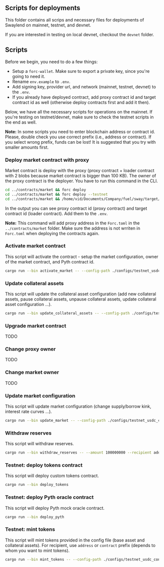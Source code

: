 ## Scripts for deployments

This folder contains all scrips and necessary files for deployments of Swaylend on mainnet, testnet, and devnet.

If you are interested in testing on local devnet, checkout the `devnet` folder.

## Scripts

Before we begin, you need to do a few things:

- Setup a `forc-wallet`. Make sure to export a private key, since you're going to need it.
- Rename `env.example` to `.env`.
- Add signing key, provider url, and network (mainnet, testnet, devnet) to the `.env`.
- If you already have deployed contract, add proxy contract id and target contract id as well (otherwise deploy contracts first and add it then).

Below, we have all the necessary scripts for operations on the mainnet. If you're testing on testnet/devnet, make sure to check the testnet scripts in the end as well.

**Note:** In some scripts you need to enter blockchain address or contract id. Please, double check you use correct prefix (i.e., address or contract). If you select wrong prefix, funds can be lost! It is suggested that you try with smaller amounts first.

### Deploy market contract with proxy

Market contract is deploy with the proxy (proxy contract + loader contract with 2 blobs because market contract is bigger than 100 KB). The owner of the proxy contract is the deployer. You have to run this command in the CLI.

```bash
cd ../contracts/market && forc deploy                                  && cd ../../scripts # mainnet
cd ../contracts/market && forc deploy --testnet                        && cd ../../scripts # testnet
cd ../contracts/market && /home/vid/Documents/Company/fuel/sway/target/debug/forc-deploy --node-url http://127.0.0.1:4000 && cd ../../scripts # devnet
```

In the output you can see proxy contract id (proxy contract) and target contract id (loader contract). Add them to the `.env`.

**Note:** This command will add proxy address in the `Forc.toml` in the `../contracts/market` folder. Make sure the address is not wrriten in ``Forc.toml`` when deploying the contracts again.

### Activate market contract

This script will activate the contract - setup the market configuration, owner of the market contract, and Pyth contract id.

```bash
cargo run --bin activate_market -- --config-path ./configs/testnet_usdc_config.json
```

### Update collateral assets

This script will update the collateral asset configuration (add new collateral assets, pause collateral assets, unpause collateral assets, update collateral asset configuration ...).

```bash
cargo run --bin update_collateral_assets -- --config-path ./configs/testnet_usdc_config.json
```

### Upgrade market contract

TODO

### Change proxy owner

TODO

### Change market owner

TODO

### Update market configuration

This script will update market configuration (change supply/borrow kink, interest rate curves ...).

```bash
cargo run --bin update_market -- --config-path ./configs/testnet_usdc_config.json
```

### Withdraw reserves

This script will withdraw reserves.

```bash
cargo run --bin withdraw_reserves -- --amount 100000000 --recipient address:0x2968d3dd71d8b517fdb57e837c419c58f7404744fb51c16e0e0a2dc18892b1f8
```

### Testnet: deploy tokens contract

This script will deploy custom tokens contract.

```bash
cargo run --bin deploy_tokens
```

### Testnet: deploy Pyth oracle contract

This script will deploy Pyth mock oracle contract.

```bash
cargo run --bin deploy_pyth
```

### Testnet: mint tokens

This script will mint tokens provided in the config file (base asset and collateral assets). For recipient, use `address` or `contract` prefix (depends to whom you want to mint tokens).

```bash
cargo run --bin mint_tokens -- --config-path ./configs/testnet_usdc_config.json --token-contract-id 0xb55fa4f5c9d10d64b272b046e133eac9beab496587e0ed02d5620a69b77b9028 --recipient contract:0x0e5e4311f2ab9bd5dc6ac5d39a363b1488eed59e178367d1702126948951245f --amount 10000000000
```
